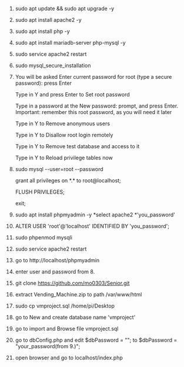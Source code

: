 1. sudo apt update && sudo apt upgrade -y
2. sudo apt install apache2 -y 
3. sudo apt install php -y
4. sudo apt install mariadb-server php-mysql -y
5. sudo service apache2 restart
6. sudo mysql_secure_installation
7. You will be asked Enter current password for root (type a secure password): press Enter

	Type in Y and press Enter to Set root password
	
	Type in a password at the New password: prompt, and press Enter. Important: remember this root password, as you will need it later
	
	Type in Y to Remove anonymous users
	
	Type in Y to Disallow root login remotely
	
	Type in Y to Remove test database and access to it
	
	Type in Y to Reload privilege tables now
	
8. sudo mysql --user=root --password

	 grant all privileges on \*.\* to root@localhost;

	 FLUSH PRIVILEGES;
	 
	 exit;
	 
9. sudo apt install phpmyadmin -y
   *select apache2
   *'you_password'

10. ALTER USER 'root'@'localhost' IDENTIFIED BY 'you_password';

11. sudo phpenmod mysqli
12. sudo service apache2 restart
13. go to http://localhost/phpmyadmin
14. enter user and password from 8.
15. git clone https://github.com/mo0303/Senior.git
16. extract Vending_Machine.zip to path /var/www/html
17. sudo cp vmproject.sql /home/pi/Desktop
18. go to New and create database name 'vmproject'
19. go to import and Browse file vmproject.sql
20. go to dbConfig.php and edit $dbPassword = ""; to $dbPassword = "your_password(from 9.)";
21. open browser and go to localhost/index.php